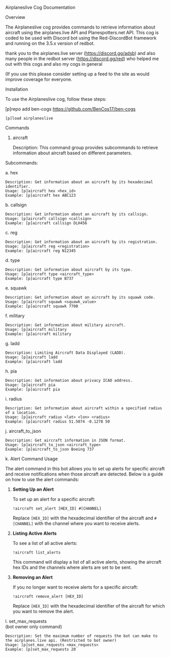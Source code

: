 Airplaneslive Cog Documentation

Overview

The Airplaneslive cog provides commands to retrieve information about aircraft using the airplanes.live API and Planespotters.net API. 
This cog is coded to be used with Discord bot using the Red-DiscordBot framework and running on the 3.5.x version of redbot.

thank you to the airplanes.live server (https://discord.gg/adsb) and also many people in the redbot server (https://discord.gg/red) who helped me out with this cogs and also my cogs in general 

(If you use this please consider setting up a feed to the site as would improve coverage for everyone.

Installation

To use the Airplaneslive cog, follow these steps:

    


[p]repo add ben-cogs https://github.com/BenCos17/ben-cogs



    [p]load airplaneslive

Commands
1. aircraft

    Description: This command group provides subcommands to retrieve information about aircraft based on different parameters.

Subcommands:    

a. hex

    Description: Get information about an aircraft by its hexadecimal identifier.
    Usage: [p]aircraft hex <hex_id>
    Example: [p]aircraft hex ABC123

b. callsign

    Description: Get information about an aircraft by its callsign.
    Usage: [p]aircraft callsign <callsign>
    Example: [p]aircraft callsign DLH456

c. reg

    Description: Get information about an aircraft by its registration.
    Usage: [p]aircraft reg <registration>
    Example: [p]aircraft reg N12345

d. type

    Description: Get information about aircraft by its type.
    Usage: [p]aircraft type <aircraft_type>
    Example: [p]aircraft type B737

e. squawk

    Description: Get information about an aircraft by its squawk code.
    Usage: [p]aircraft squawk <squawk_value>
    Example: [p]aircraft squawk 7700

f. military

    Description: Get information about military aircraft.
    Usage: [p]aircraft military
    Example: [p]aircraft military

g. ladd

    Description: Limiting Aircraft Data Displayed (LADD).
    Usage: [p]aircraft ladd
    Example: [p]aircraft ladd

h. pia

    Description: Get information about privacy ICAO address.
    Usage: [p]aircraft pia
    Example: [p]aircraft pia

i. radius

    Description: Get information about aircraft within a specified radius of a location.
    Usage: [p]aircraft radius <lat> <lon> <radius>
    Example: [p]aircraft radius 51.5074 -0.1278 50

j. aircraft_to_json

    Description: Get aircraft information in JSON format.
    Usage: [p]aircraft_to_json <aircraft_type>
    Example: [p]aircraft_to_json Boeing 737



k.  Alert Command Usage

The alert command in this bot allows you to set up alerts for specific aircraft and receive notifications when those aircraft are detected. Below is a guide on how to use the alert commands:

1. **Setting Up an Alert**

   To set up an alert for a specific aircraft:
   ```
   !aircraft set_alert [HEX_ID] #[CHANNEL]
   ```
   Replace `[HEX_ID]` with the hexadecimal identifier of the aircraft and `#[CHANNEL]` with the channel where you want to receive alerts.

2. **Listing Active Alerts**

   To see a list of all active alerts:
   ```
   !aircraft list_alerts
   ```
   This command will display a list of all active alerts, showing the aircraft hex IDs and the channels where alerts are set to be sent.

3. **Removing an Alert**

   If you no longer want to receive alerts for a specific aircraft:
   ```
   !aircraft remove_alert [HEX_ID]
   ```
   Replace `[HEX_ID]` with the hexadecimal identifier of the aircraft for which you want to remove the alert.


l. set_max_requests   
(bot owner only command) 

    Description: Set the maximum number of requests the bot can make to the airplanes.live api. (Restricted to bot owner)
    Usage: [p]set_max_requests <max_requests>
    Example: [p]set_max_requests 20
